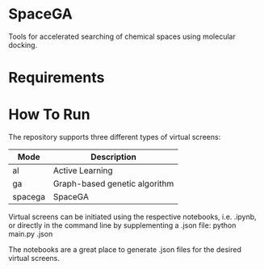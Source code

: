 # SpaceGA
Tools for accelerated searching of chemical spaces using molecular docking.

# Requirements

# How To Run
The repository supports three different types of virtual screens:

| Mode    | Description                   |
|---------|-------------------------------|
| al      | Active Learning               |
| ga      | Graph-based genetic algorithm |
| spacega | SpaceGA                       |

Virtual screens can be initiated using the respective notebooks, i.e. <Mode>.ipynb, or directly in the command line by supplementing a .json file:
python main.py <Mode> <path-to-json-file>.json

The notebooks are a great place to generate .json files for the desired virtual screens.

